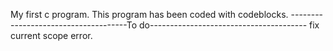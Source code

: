 My first c program.
This program has been coded with codeblocks.
-------------------------------------To do---------------------------------------
fix current scope error.
